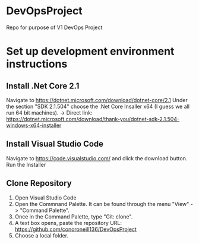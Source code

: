# DevOpsProject
Repo for purpose of V1 DevOps Project


# Set up development environment instructions

## Install .Net Core 2.1
Navigate to https://dotnet.microsoft.com/download/dotnet-core/2.1
Under the section "SDK 2.1.504" choose the .Net Core Insaller x64 (I guess we all run 64 bit machines).
-> Direct link: https://dotnet.microsoft.com/download/thank-you/dotnet-sdk-2.1.504-windows-x64-installer

## Install Visual Studio Code
 Navigate to https://code.visualstudio.com/ and click the download button.
 Run the Installer

 ## Clone Repository
 1. Open Visual Studio Code
 1. Open the Commnand Palette. It can be found through the menu "View" -> "Command Palette".
 1. Once in the Command Palette, type "Git: clone".
 1. A text box opens, paste the repository URL: https://github.com/conoroneill136/DevOpsProject
 1. Choose a local folder.